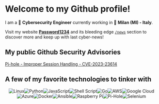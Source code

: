 # Welcome to my Github profile!

I am a 🔨 **Cybersecurity Engineer** currently working in 📍 **Milan (MI) - Italy**.

Visit my website [**Password1234**](https://psw1234.com/) and its bleeding edge [`/news`](https://psw1234.com/news/) section to discover more and keep up with last cyber-news!

## My public Github Security Advisories

[Pi-hole - Improper Session Handling - CVE-2023-23614](https://github.com/pi-hole/AdminLTE/security/advisories/GHSA-33w4-xf7m-f82m)



## A few of my favorite technologies to tinker with


<div align="center">
  
![Linux](https://img.shields.io/badge/Linux-FCC624?style=for-the-badge&logo=linux&logoColor=black)![Python](https://img.shields.io/badge/python-3670A0?style=for-the-badge&logo=python&logoColor=ffdd54)![JavaScript](https://img.shields.io/badge/javascript-%23323330.svg?style=for-the-badge&logo=javascript&logoColor=%23F7DF1E)![Shell Script](https://img.shields.io/badge/shell_script-%23121011.svg?style=for-the-badge&logo=gnu-bash&logoColor=white)![Go](https://img.shields.io/badge/go-%2300ADD8.svg?style=for-the-badge&logo=go&logoColor=white)![AWS](https://img.shields.io/badge/AWS-%23FF9900.svg?style=for-the-badge&logo=amazon-aws&logoColor=white)![Google Cloud](https://img.shields.io/badge/GoogleCloud-%234285F4.svg?style=for-the-badge&logo=google-cloud&logoColor=white)![Azure](https://img.shields.io/badge/azure-%230072C6.svg?style=for-the-badge&logo=azure-devops&logoColor=white)![Docker](https://img.shields.io/badge/docker-%230db7ed.svg?style=for-the-badge&logo=docker&logoColor=white)![Ansible](https://img.shields.io/badge/ansible-%231A1918.svg?style=for-the-badge&logo=ansible&logoColor=white)![Raspberry Pi](https://img.shields.io/badge/-RaspberryPi-C51A4A?style=for-the-badge&logo=Raspberry-Pi)![Pi-Hole](https://img.shields.io/badge/pihole-%2396060C.svg?style=for-the-badge&logo=pi-hole&logoColor=white)![Selenium](https://img.shields.io/badge/-selenium-%43B02A?style=for-the-badge&logo=selenium&logoColor=white)

</div>
